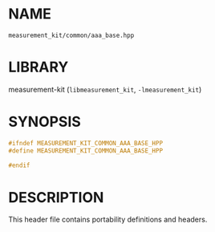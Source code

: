 # NAME

`measurement_kit/common/aaa_base.hpp`

# LIBRARY

measurement-kit (`libmeasurement_kit`, `-lmeasurement_kit`)

# SYNOPSIS

```C++
#ifndef MEASUREMENT_KIT_COMMON_AAA_BASE_HPP
#define MEASUREMENT_KIT_COMMON_AAA_BASE_HPP

#endif
```

# DESCRIPTION

This header file contains portability definitions and headers.

